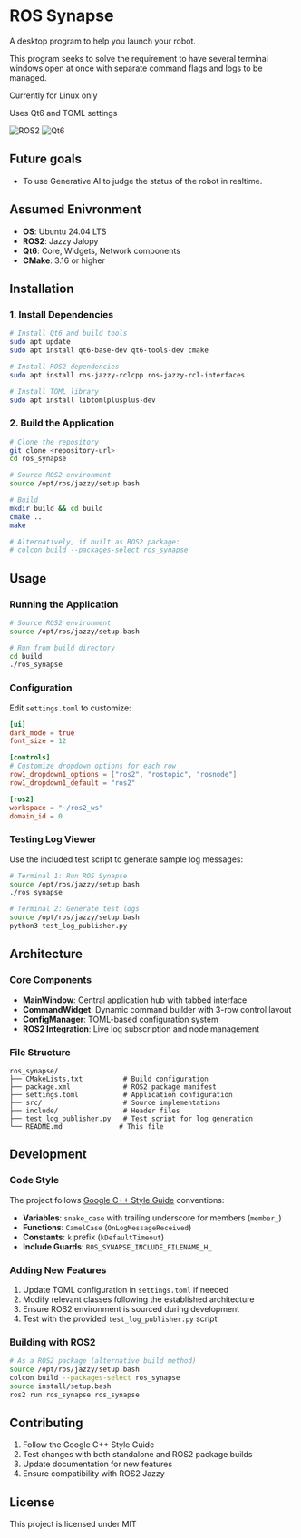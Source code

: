 # ROS Synapse

A desktop program to help you launch your robot.

This program seeks to solve the requirement to have several terminal windows open at once with separate command flags and logs to be managed. 

Currently for Linux only

Uses Qt6 and TOML settings

![ROS2](https://img.shields.io/badge/ROS2-Jazzy-green.svg)
![Qt6](https://img.shields.io/badge/Qt-6-brightgreen.svg)

## Future goals

- To use Generative AI to judge the status of the robot in realtime.


## Assumed Enivronment

- **OS**: Ubuntu 24.04 LTS
- **ROS2**: Jazzy Jalopy
- **Qt6**: Core, Widgets, Network components
- **CMake**: 3.16 or higher

## Installation

### 1. Install Dependencies

```bash
# Install Qt6 and build tools
sudo apt update
sudo apt install qt6-base-dev qt6-tools-dev cmake

# Install ROS2 dependencies
sudo apt install ros-jazzy-rclcpp ros-jazzy-rcl-interfaces

# Install TOML library
sudo apt install libtomlplusplus-dev
```

### 2. Build the Application

```bash
# Clone the repository
git clone <repository-url>
cd ros_synapse

# Source ROS2 environment
source /opt/ros/jazzy/setup.bash

# Build
mkdir build && cd build
cmake ..
make

# Alternatively, if built as ROS2 package:
# colcon build --packages-select ros_synapse
```

## Usage

### Running the Application

```bash
# Source ROS2 environment
source /opt/ros/jazzy/setup.bash

# Run from build directory
cd build
./ros_synapse
```

### Configuration

Edit `settings.toml` to customize:

```toml
[ui]
dark_mode = true
font_size = 12

[controls]
# Customize dropdown options for each row
row1_dropdown1_options = ["ros2", "rostopic", "rosnode"]
row1_dropdown1_default = "ros2"

[ros2]
workspace = "~/ros2_ws"
domain_id = 0
```

### Testing Log Viewer

Use the included test script to generate sample log messages:

```bash
# Terminal 1: Run ROS Synapse
source /opt/ros/jazzy/setup.bash
./ros_synapse

# Terminal 2: Generate test logs
source /opt/ros/jazzy/setup.bash
python3 test_log_publisher.py
```

## Architecture

### Core Components

- **MainWindow**: Central application hub with tabbed interface
- **CommandWidget**: Dynamic command builder with 3-row control layout  
- **ConfigManager**: TOML-based configuration system
- **ROS2 Integration**: Live log subscription and node management

### File Structure

```
ros_synapse/
├── CMakeLists.txt          # Build configuration
├── package.xml             # ROS2 package manifest
├── settings.toml           # Application configuration
├── src/                    # Source implementations
├── include/                # Header files
├── test_log_publisher.py   # Test script for log generation
└── README.md              # This file
```

## Development

### Code Style

The project follows [Google C++ Style Guide](cpp_coding_standard.markdown) conventions:

- **Variables**: `snake_case` with trailing underscore for members (`member_`)
- **Functions**: `CamelCase` (`OnLogMessageReceived`)
- **Constants**: `k` prefix (`kDefaultTimeout`)
- **Include Guards**: `ROS_SYNAPSE_INCLUDE_FILENAME_H_`

### Adding New Features

1. Update TOML configuration in `settings.toml` if needed
2. Modify relevant classes following the established architecture
3. Ensure ROS2 environment is sourced during development
4. Test with the provided `test_log_publisher.py` script

### Building with ROS2

```bash
# As a ROS2 package (alternative build method)
source /opt/ros/jazzy/setup.bash
colcon build --packages-select ros_synapse
source install/setup.bash
ros2 run ros_synapse ros_synapse
```

## Contributing

1. Follow the Google C++ Style Guide
2. Test changes with both standalone and ROS2 package builds
3. Update documentation for new features
4. Ensure compatibility with ROS2 Jazzy

## License

This project is licensed under MIT


